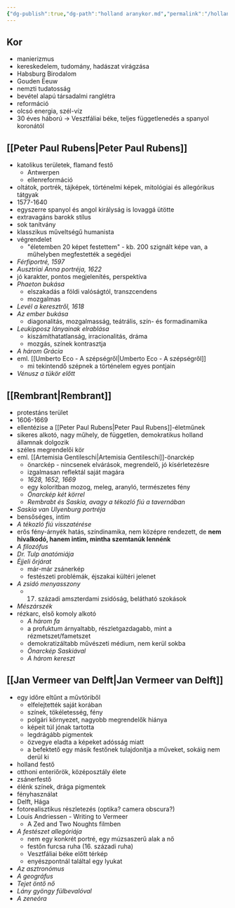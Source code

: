 ```yaml
---
{"dg-publish":true,"dg-path":"holland aranykor.md","permalink":"/holland-aranykor/"}
---
```


## Kor
- manierizmus
- kereskedelem, tudomány, hadászat virágzása
- Habsburg Birodalom
- Gouden Eeuw
- nemzti tudatosság
- bevétel alapú társadalmi ranglétra
- reformáció
- olcsó energia, szél-víz
- 30 éves háború -> Vesztfáliai béke, teljes függetlenedés a spanyol koronától

## [[Peter Paul Rubens\|Peter Paul Rubens]]
- katolikus területek, flamand festő
	- Antwerpen
	- ellenreformáció
- oltátok, portrék, tájképek, történelmi képek, mitológiai és allegórikus tátgyak
- 1577-1640
- egyszerre spanyol és angol királyság is lovaggá ütötte
- extravagáns barokk stílus
- sok tanítvány
- klasszikus műveltségű humanista
- végrendelet
	- "életemben 20 képet festettem" - kb. 200 szignált képe van, a műhelyben megfestették a segédjei
- *Férfiportré, 1597*
- *Ausztriai Anna portréja, 1622*
- jó karakter, pontos megjelenítés, perspektíva
- *Phaeton bukása*
	- elszakadás a földi valóságtól, transzcendens
	- mozgalmas
- *Levél a keresztről, 1618*
- *Az ember bukása*
	- diagonalitás, mozgalmasság, teátrális, szín- és formadinamika
- *Leukipposz lányainak elrablása*
	- kiszámíthatatlanság, irracionalitás, dráma
	- mozgás, színek kontrasztja
- *A három Grácia*
- eml. [[Umberto Eco - A szépségről\|Umberto Eco - A szépségről]]
	- mi tekintendő szépnek a történelem egyes pontjain
- *Vénusz a tükör előtt*

## [[Rembrant\|Rembrant]]
- protestáns terület
- 1606-1669
- ellentézise a [[Peter Paul Rubens\|Peter Paul Rubens]]-életműnek
- sikeres alkotó, nagy műhely, de független, demokratikus holland államnak dolgozik
- széles megrendelői kör
- eml. [[Artemisia Gentileschi\|Artemisia Gentileschi]]-önarckép
	- önarckép - nincsenek elvárások, megrendelő, jó kísérletezésre
	- izgalmasan reflektál saját magára
	- *1628, 1652, 1669*
	- egy koloritban mozog, meleg, aranyló, természetes fény
	- *Önarckép két körrel*
	- *Rembrabt és Saskia, avagy a tékozló fiú a tavernában*
- *Saskia van Ulyenburg portréja*
- bensőséges, intim
- *A tékozló fiú visszatérése*
- erős fény-árnyék hatás, színdinamika, nem középre rendezett, de **nem hivalkodó, hanem intim, mintha szemtanúk lennénk**
- *A filozófus*
- *Dr. Tulp anatómiája*
- *Éjjeli őrjárat*
	- már-már zsánerkép
	- festészeti problémák, éjszakai kültéri jelenet
- *A zsidó menyasszony*
	- 17. századi amszterdami zsidóság, belátható szokások
- *Mészárszék*
- rézkarc, első komoly alkotó
	- *A három fa*
	- a profuktum árnyaltabb, részletgazdagabb, mint a rézmetszet/fametszet
	- demokratizáltabb művészeti médium, nem kerül sokba
	- *Önarckép Saskiával*
	- *A három kereszt*

## [[Jan Vermeer van Delft\|Jan Vermeer van Delft]]
- egy időre eltűnt a művtöriből
	- elfelejtették saját korában
	- színek, tökéletesség, fény
	- polgári környezet, nagyobb megrendelők hiánya
	- képeit túl jónak tartotta
	- legdrágább pigmentek
	- özvegye eladta a képeket adósság miatt
	- a befektető egy másik festőnek tulajdonítja a műveket, sokáig nem derül ki
- holland festő
- otthoni enteriőrök, középosztály élete
- zsánerfestő
- élénk színek, drága pigmentek
- fényhasználat
- Delft, Hága
- fotorealisztikus részletezés (optika? camera obscura?)
- Louis Andriessen - Writing to Vermeer
	- A Zed and Two Noughts filmben
- *A festészet allegóriája*
	- nem egy konkrét portré, egy múzsaszerű alak a nő
	- festőn furcsa ruha (16. századi ruha)
	- Vesztfáliai béke előtt térkép
	- enyészpontnál találtal egy lyukat
- *Az asztronómus*
- *A geográfus*
- *Tejet öntő nő*
- *Lány gyöngy fülbevalóval*
- *A zeneóra*